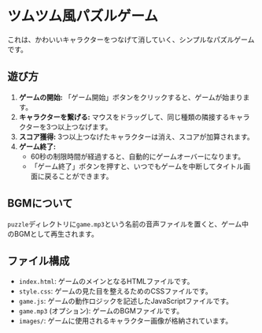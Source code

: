 # ツムツム風パズルゲーム

これは、かわいいキャラクターをつなげて消していく、シンプルなパズルゲームです。

## 遊び方

1.  **ゲームの開始:** 「ゲーム開始」ボタンをクリックすると、ゲームが始まります。
2.  **キャラクターを繋げる:** マウスをドラッグして、同じ種類の隣接するキャラクターを3つ以上つなげます。
3.  **スコア獲得:** 3つ以上つなげたキャラクターは消え、スコアが加算されます。
4.  **ゲーム終了:**
    *   60秒の制限時間が経過すると、自動的にゲームオーバーになります。
    *   「ゲーム終了」ボタンを押すと、いつでもゲームを中断してタイトル画面に戻ることができます。

## BGMについて

`puzzle`ディレクトリに`game.mp3`という名前の音声ファイルを置くと、ゲーム中のBGMとして再生されます。

## ファイル構成

*   `index.html`: ゲームのメインとなるHTMLファイルです。
*   `style.css`: ゲームの見た目を整えるためのCSSファイルです。
*   `game.js`: ゲームの動作ロジックを記述したJavaScriptファイルです。
*   `game.mp3` (オプション): ゲームのBGMファイルです。
*   `images/`: ゲームに使用されるキャラクター画像が格納されています。